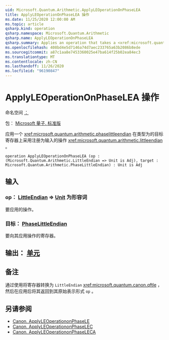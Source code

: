 ```yaml
---
uid: Microsoft.Quantum.Arithmetic.ApplyLEOperationOnPhaseLEA
title: ApplyLEOperationOnPhaseLEA 操作
ms.date: 11/25/2020 12:00:00 AM
ms.topic: article
qsharp.kind: operation
qsharp.namespace: Microsoft.Quantum.Arithmetic
qsharp.name: ApplyLEOperationOnPhaseLEA
qsharp.summary: Applies an operation that takes a <xref:microsoft.quantum.arithmetic.phaselittleendian> register as input on a target register of type <xref:microsoft.quantum.arithmetic.littleendian>.
ms.openlocfilehash: 408bd4e5d7146a74d7aec233765a63b2086b8ede
ms.sourcegitcommit: a87c1aa8e7453360025e47ba614f25b02ea84ec3
ms.translationtype: MT
ms.contentlocale: zh-CN
ms.lasthandoff: 11/26/2020
ms.locfileid: "96190847"
---
```

# <a name="applyleoperationonphaselea-operation"></a>ApplyLEOperationOnPhaseLEA 操作

命名空间 [：](xref:Microsoft.Quantum.Arithmetic)

包： [Microsoft 量子. 标准版](https://nuget.org/packages/Microsoft.Quantum.Standard)


应用一个 <xref:microsoft.quantum.arithmetic.phaselittleendian> 在类型为的目标寄存器上采用注册为输入的操作 <xref:microsoft.quantum.arithmetic.littleendian> 。

```qsharp
operation ApplyLEOperationOnPhaseLEA (op : (Microsoft.Quantum.Arithmetic.LittleEndian => Unit is Adj), target : Microsoft.Quantum.Arithmetic.PhaseLittleEndian) : Unit is Adj
```


## <a name="input"></a>输入

### <a name="op--littleendian--unit--is-adj"></a>op： [LittleEndian](xref:Microsoft.Quantum.Arithmetic.LittleEndian) => [Unit](xref:microsoft.quantum.lang-ref.unit)  为形容词

要应用的操作。


### <a name="target--phaselittleendian"></a>目标： [PhaseLittleEndian](xref:Microsoft.Quantum.Arithmetic.PhaseLittleEndian)

要向其应用操作的寄存器。



## <a name="output--unit"></a>输出： [单元](xref:microsoft.quantum.lang-ref.unit)



## <a name="remarks"></a>备注

通过使用将寄存器转换为 `LittleEndian` <xref:microsoft.quantum.canon.qftle> ，然后在应用后将其返回到其原始表示形式 `op` 。

## <a name="see-also"></a>另请参阅

- [Canon. ApplyLEOperationonPhaseLE](xref:Microsoft.Quantum.Canon.ApplyLEOperationonPhaseLE)
- [Canon. ApplyLEOperationonPhaseLEC](xref:Microsoft.Quantum.Canon.ApplyLEOperationonPhaseLEC)
- [Canon. ApplyLEOperationonPhaseLECA](xref:Microsoft.Quantum.Canon.ApplyLEOperationonPhaseLECA)